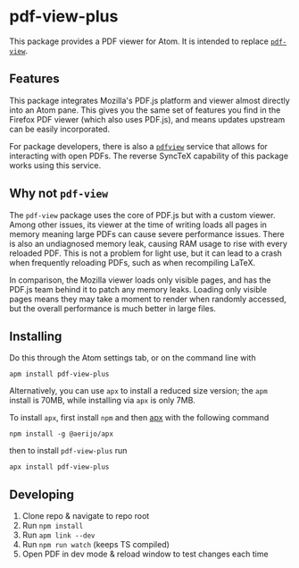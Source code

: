 # pdf-view-plus

This package provides a PDF viewer for Atom. It is intended to replace [`pdf-view`](https://atom.io/packages/pdf-view).


## Features

This package integrates Mozilla's PDF.js platform and viewer almost directly into an Atom pane. This gives you the same set of features you find in the Firefox PDF viewer (which also uses PDF.js), and means updates upstream can be easily incorporated.

For package developers, there is also a [`pdfview`](https://github.com/Aerijo/atom-pdf-view-plus/wiki/pdfview-API) service that allows for interacting with open PDFs. The reverse SyncTeX capability of this package works using this service.


## Why not `pdf-view`

The `pdf-view` package uses the core of PDF.js but with a custom viewer. Among other issues, its viewer at the time of writing loads all pages in memory meaning large PDFs can cause severe performance issues. There is also an undiagnosed memory leak, causing RAM usage to rise with every reloaded PDF. This is not a problem for light use, but it can lead to a crash when frequently reloading PDFs, such as when recompiling LaTeX.

In comparison, the Mozilla viewer loads only visible pages, and has the PDF.js team behind it to patch any memory leaks. Loading only visible pages means they may take a moment to render when randomly accessed, but the overall performance is much better in large files.


## Installing

Do this through the Atom settings tab, or on the command line with
```
apm install pdf-view-plus
```

Alternatively, you can use `apx` to install a reduced size version; the `apm` install is 70MB, while installing via `apx` is only 7MB.

To install `apx`, first install `npm` and then [apx](https://www.npmjs.com/package/@aerijo/apx) with the following command
```
npm install -g @aerijo/apx
```
then to install `pdf-view-plus` run
```
apx install pdf-view-plus
```


## Developing

1. Clone repo & navigate to repo root
2. Run `npm install`
4. Run `apm link --dev`
3. Run `npm run watch` (keeps TS compiled)
5. Open PDF in dev mode & reload window to test changes each time

